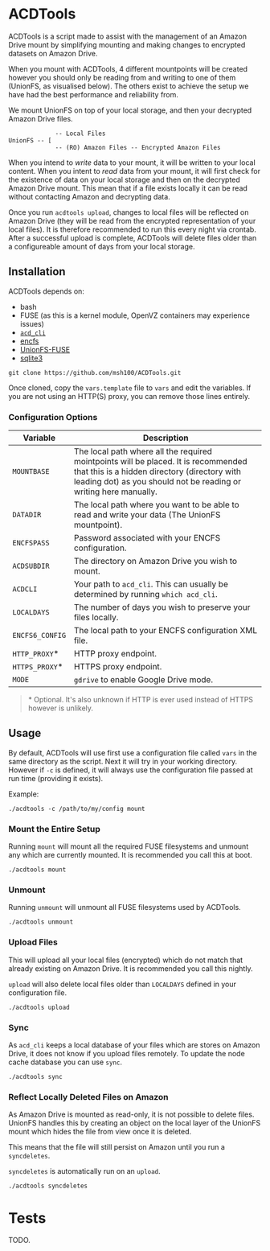 # ACDTools

ACDTools is a script made to assist with the management of an Amazon Drive mount by simplifying mounting and making changes to encrypted datasets on Amazon Drive.

When you mount with ACDTools, 4 different mountpoints will be created however you should only be reading from and writing to one of them (UnionFS, as visualised below). 
The others exist to achieve the setup we have had the best performance and reliability from.

We mount UnionFS on top of your local storage, and then your decrypted Amazon Drive files.

```
             -- Local Files
UnionFS -- [
             -- (RO) Amazon Files -- Encrypted Amazon Files
```

When you intend to *write* data to your mount, it will be written to your local content. 
When you intent to *read* data from your mount, it will first check for the existence of data on your local storage and then on the decrypted Amazon Drive mount.
This mean that if a file exists locally it can be read without contacting Amazon and decrypting data.

Once you run `acdtools upload`, changes to local files will be reflected on Amazon Drive (they will be read from the encrypted representation of your local files). 
It is therefore recommended to run this every night via crontab. 
After a successful upload is complete, ACDTools will delete files older than a configureable amount of days from your local storage.


## Installation

ACDTools depends on:

 * bash
 * FUSE (as this is a kernel module, OpenVZ containers may experience issues)
 * [`acd_cli`](https://github.com/yadayada/acd_cli)
 * [encfs](https://github.com/vgough/encfs)
 * [UnionFS-FUSE](https://github.com/rpodgorny/unionfs-fuse)
 * [sqlite3](https://www.sqlite.org/)

```
git clone https://github.com/msh100/ACDTools.git
```

Once cloned, copy the `vars.template` file to `vars` and edit the variables. If you are not using an HTTP(S) proxy, you can remove those lines entirely.


### Configuration Options

 Variable       | Description
----------------|-----------------------
`MOUNTBASE`     | The local path where all the required mointpoints will be placed. It is recommended that this is a hidden directory (directory with leading dot) as you should not be reading or writing here manually.
`DATADIR`       | The local path where you want to be able to read and write your data (The UnionFS mountpoint).
`ENCFSPASS`     | Password associated with your ENCFS configuration.
`ACDSUBDIR`     | The directory on Amazon Drive you wish to mount.
`ACDCLI`        | Your path to `acd_cli`. This can usually be determined by running `which acd_cli`.
`LOCALDAYS`     | The number of days you wish to preserve your files locally.
`ENCFS6_CONFIG` | The local path to your ENCFS configuration XML file.
`HTTP_PROXY`*   | HTTP proxy endpoint.
`HTTPS_PROXY`*  | HTTPS proxy endpoint.
`MODE`          | `gdrive` to enable Google Drive mode.

> \* Optional. It's also unknown if HTTP is ever used instead of HTTPS however is unlikely.


## Usage

By default, ACDTools will use first use a configuration file called `vars` in the same directory as the script. Next it will try in your working directory. However if `-c` is defined, it will always use the configuration file passed at run time (providing it exists).

Example:

```
./acdtools -c /path/to/my/config mount
```


### Mount the Entire Setup

Running `mount` will mount all the required FUSE filesystems and unmount any which are currently mounted. 
It is recommended you call this at boot.

```
./acdtools mount
```


### Unmount

Running `unmount` will unmount all FUSE filesystems used by ACDTools.

```
./acdtools unmount
```


### Upload Files

This will upload all your local files (encrypted) which do not match that already existing on Amazon Drive. 
It is recommended you call this nightly.

`upload` will also delete local files older than `LOCALDAYS` defined in your configuration file.

```
./acdtools upload
```


### Sync

As `acd_cli` keeps a local database of your files which are stores on Amazon Drive, it does not know if you upload files remotely. To update the node cache database you can use `sync`.

```
./acdtools sync
```


### Reflect Locally Deleted Files on Amazon

As Amazon Drive is mounted as read-only, it is not possible to delete files. UnionFS handles this by creating an object on the local layer of the UnionFS mount which hides the file from view once it is deleted.

This means that the file will still persist on Amazon until you run a `syncdeletes`.

`syncdeletes` is automatically run on an `upload`.

```
./acdtools syncdeletes
```


# Tests

TODO.
